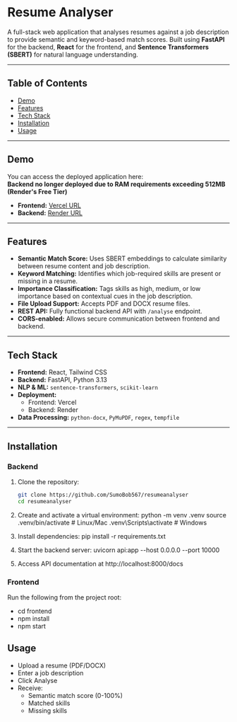# Resume Analyser

A full-stack web application that analyses resumes against a job description to provide semantic and keyword-based match scores. Built using **FastAPI** for the backend, **React** for the frontend, and **Sentence Transformers (SBERT)** for natural language understanding.

---

## Table of Contents
- [Demo](#demo)
- [Features](#features)
- [Tech Stack](#tech-stack)
- [Installation](#installation)
- [Usage](#usage)

---

## Demo
You can access the deployed application here:  
**Backend no longer deployed due to RAM requirements exceeding 512MB (Render's Free Tier)**

- **Frontend:** [Vercel URL](https://resumeanalyser-olive.vercel.app)
- **Backend:** [Render URL](https://resumeanalyser-lrlz.onrender.com)

---

## Features
- **Semantic Match Score:** Uses SBERT embeddings to calculate similarity between resume content and job description.
- **Keyword Matching:** Identifies which job-required skills are present or missing in a resume.
- **Importance Classification:** Tags skills as high, medium, or low importance based on contextual cues in the job description.
- **File Upload Support:** Accepts PDF and DOCX resume files.
- **REST API:** Fully functional backend API with `/analyse` endpoint.
- **CORS-enabled:** Allows secure communication between frontend and backend.

---

## Tech Stack
- **Frontend:** React, Tailwind CSS
- **Backend:** FastAPI, Python 3.13
- **NLP & ML:** `sentence-transformers`, `scikit-learn`
- **Deployment:** 
  - Frontend: Vercel  
  - Backend: Render  
- **Data Processing:** `python-docx`, `PyMuPDF`, `regex`, `tempfile`

---

## Installation

### Backend
1. Clone the repository:
   ```bash
   git clone https://github.com/SumoBob567/resumeanalyser
   cd resumeanalyser

2. Create and activate a virtual environment:
    python -m venv .venv
    source .venv/bin/activate   # Linux/Mac
    .venv\Scripts\activate      # Windows

3. Install dependencies:
    pip install -r requirements.txt

4. Start the backend server:
    uvicorn api:app --host 0.0.0.0 --port 10000

5. Access API documentation at http://localhost:8000/docs

### Frontend

Run the following from the project root:
 - cd frontend
 - npm install
 - npm start


## Usage

 - Upload a resume (PDF/DOCX)
 - Enter a job description
 - Click Analyse
 - Receive:
   - Semantic match score (0-100%)
   - Matched skills
   - Missing skills